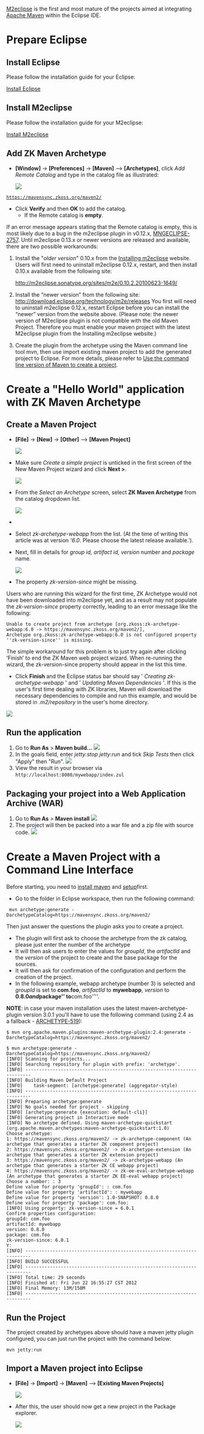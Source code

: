 

[M2eclipse](https://www.eclipse.org/m2e/) is the first and most mature
of the projects aimed at integrating [Apache
Maven](https://maven.apache.org/) within the Eclipse IDE.

# Prepare Eclipse

## Install Eclipse

Please follow the installation guide for your Eclipse:

  
[ Install
Eclipse](Quick_Start/Create_and_Run_Your_First_ZK_Application_with_Eclipse_and_ZK_Studio#Install_Eclipse)

## Install M2eclipse

Please follow the installation guide for your M2eclipse:

  
[ Install
M2eclipse](Setting_up_IDE/Maven/Setting_up_Maven_on_Eclipse)

## Add ZK Maven Archetype

- **\[Window\]** -\> **\[Preferences\]** -\> **\[Maven\]** --\>
  **\[Archetypes\]**, click *Add Remote Catalog* and type in the catalog
  file as illustrated:
    
  ![]({{site.baseurl}}/zk_installation_guide/images/ZK_Installation_Guide_Quick_Start_Create_and_Run_with_Eclipse_and_Maven.png)
 
[`https://mavensync.zkoss.org/maven2/`](https://mavensync.zkoss.org/maven2/)

- Click **Verify** and then **OK** to add the catalog.
  - If the Remote catalog is **empty**.

If an error message appears stating that the Remote catalog is empty,
this is most likely due to a bug in the m2eclipse plugin in v0.12.x,
[MNGECLIPSE-2757](http://issues.sonatype.org/browse/MNGECLIPSE-2757).
Until m2eclipse 0.13.x or newer versions are released and available,
there are two possible workarounds:

1.  Install the "*older version*" 0.10.x from the [Installing
    m2eclipse](http://m2eclipse.sonatype.org/installing-m2eclipse.html)
    website. Users will first need to uninstall m2eclipse 0.12.x,
    restart, and then install 0.10.x available from the following site:
      
    <http://m2eclipse.sonatype.org/sites/m2e/0.10.2.20100623-1649/>
2.  Install the “newer version” from the following site:
    <http://download.eclipse.org/technology/m2e/releases> You first will
    need to uninstall m2eclipse 0.12.x, restart Eclipse before you can
    install the “newer” version from the website above. (Please note:
    the newer version of M2eclipse plugin is not compatible with the old
    Maven Project. Therefore you must enable your maven project with the
    latest M2eclipse plugin from the Installing m2eclipse website.)
3.  Create the plugin from the archetype using the Maven command line
    tool mvn, then use import existing maven project to add the
    generated project to Eclipse. For more details, please refer to [
    Use the command line version of Maven to create a
    project](#Use_the_command_line_version_of_Maven_to_create_a_project).


# Create a "Hello World" application with ZK Maven Archetype

## Create a Maven Project

- **\[File\]** -\> **\[New\]** -\> **\[Other\]** --\> **\[Maven
  Project\]**

  ![]({{site.baseurl}}/zk_installation_guide/images/ZK_Installation_Guide_Quick_Start_Maven_New_project-01.png)
- Make sure *Create a simple project* is unticked in the first screen of
  the New Maven Project wizard and click **Next \>**.

  ![]({{site.baseurl}}/zk_installation_guide/images/ZK_Installation_Guide_Maven_Archetype_step1.png)
- From the *Select an Archetype* screen, select **ZK Maven Archetype**
  from the catalog dropdown list.

  ![]({{site.baseurl}}/zk_installation_guide/images/ZK_Installation_Guide_Quick_Start_Maven_New_project-02.png)
- 
- Select *zk-archetype-webapp* from the list. (At the time of writing
  this article was at version *'6.0*. Please choose the latest release
  available.').
- Next, fill in details for *group id, artifact id, version* number and
  *package* name.

  ![]({{site.baseurl}}/zk_installation_guide/images/ZK_Installation_Guide_Quick_Start_Maven_New_project-03.png)
  
- The property *zk-version-since* might be missing.


Users who are running this wizard for the first time, ZK Archetype would
not have been downloaded into m2eclipse yet, and as a result may not
populate the *zk-version-since* property correctly, leading to an error
message like the following:

    Unable to create project from archetype [org.zkoss:zk-archetype-webapp:6.0 -> https://mavensync.zkoss.org/maven2/], 
    Archetype org.zkoss:zk-archetype-webapp:6.0 is not configured property ''zk-version-since'' is missing.

The simple workaround for this problem is to just try again after
clicking ‘Finish’ to end the ZK Maven web project wizard. When
re-running the wizard, the zk-version-since property should appear in
the list this time.


- Click **Finish** and the Eclipse status bar should say ' *Creating
  zk-archetype-webapp* ' and ' *Updating Maven Dependencies* '. If this
  is the user's first time dealing with ZK libraries, Maven will
  download the necessary dependencies to compile and run this example,
  and would be stored in *.m2/repository* in the user's home directory.
    
![]({{site.baseurl}}/zk_installation_guide/images/ZK_Installation_Guide_Quick_Start_Maven_New_project-04.png)


## Run the application

1.  Go to **Run As** \> **Maven build...** ![]({{site.baseurl}}/zk_installation_guide/images/ZK_Installation_Guide_Quick_Start_Maven_run_project-01.png)
2.  In the goals field, enter *jetty:stop jetty:run* and tick *Skip
    Tests* then click "Apply" then "Run". ![]({{site.baseurl}}/zk_installation_guide/images/ZK_Installation_Guide_Quick_Start_Maven_run_project-02.png)
3.  View the result in your browser via `http://localhost:8080/mywebapp/index.zul`


## Packaging your project into a Web Application Archive (WAR)

1.  Go to **Run As** \> **Maven install** ![]({{site.baseurl}}/zk_installation_guide/images/ZK_Installation_Guide_maven_Archetype_step1.png)
2.  The project will then be packed into a war file and a zip file with
    source code. ![]({{site.baseurl}}/zk_installation_guide/images/ZK_Installation_Guide_Quick_Start_Maven_package_project.png)


# Create a Maven Project with a Command Line Interface

Before starting, you need to [install maven](https://maven.apache.org/download.cgi) and [setup](https://maven.apache.org/guides/getting-started/maven-in-five-minutes.html)first.

- Go to the folder in Eclipse workspace, then run the following command:

``` text
 mvn archetype:generate -DarchetypeCatalog=https://mavensync.zkoss.org/maven2/
```

Then just answer the questions the plugin asks you to create a project.

- The plugin will first ask to choose the archetype from the zk catalog,
  please just enter the number of the archetype
- It will then ask users to enter the values for *groupId*, the
  *artifactId* and the *version* of the project to create and the base
  package for the sources.
- It will then ask for confirmation of the configuration and perform the
  creation of the project.
- In the following example, webapp archetype (number 3) is selected and
  *groupId* is set to **com.foo**, *artifactId* to **mywebapp**,
  *version* to **0.8.0*and*package'' to**com.foo''''.

**NOTE**: in case your maven installation uses the latest
maven-archetype-plugin version 3.0.1 you'll have to use the following
command (using 2.4 as a fallback -
[ARCHETYPE-519](https://issues.apache.org/jira/browse/ARCHETYPE-519)):

```text
$ mvn org.apache.maven.plugins:maven-archetype-plugin:2.4:generate -DarchetypeCatalog=https://mavensync.zkoss.org/maven2/

$ mvn archetype:generate -DarchetypeCatalog=https://mavensync.zkoss.org/maven2/
[INFO] Scanning for projects...
[INFO] Searching repository for plugin with prefix: 'archetype'.
[INFO] ------------------------------------------------------------------------
[INFO] Building Maven Default Project
[INFO]    task-segment: [archetype:generate] (aggregator-style)
[INFO] ------------------------------------------------------------------------
[INFO] Preparing archetype:generate
[INFO] No goals needed for project - skipping
[INFO] [archetype:generate {execution: default-cli}]
[INFO] Generating project in Interactive mode
[INFO] No archetype defined. Using maven-archetype-quickstart (org.apache.maven.archetypes:maven-archetype-quickstart:1.0)
Choose archetype:
1: https://mavensync.zkoss.org/maven2/ -> zk-archetype-component (An archetype that generates a starter ZK component project)
2: https://mavensync.zkoss.org/maven2/ -> zk-archetype-extension (An archetype that generates a starter ZK extension project)
3: https://mavensync.zkoss.org/maven2/ -> zk-archetype-webapp (An archetype that generates a starter ZK CE webapp project)
4: https://mavensync.zkoss.org/maven2/ -> zk-ee-eval-archetype-webapp (An archetype that generates a starter ZK EE-eval webapp project)
Choose a number: : 3
Define value for property 'groupId': : com.foo
Define value for property 'artifactId': : mywebapp
Define value for property 'version': 1.0-SNAPSHOT: 0.8.0
Define value for property 'package': com.foo:
[INFO] Using property: zk-version-since = 6.0.1
Confirm properties configuration:
groupId: com.foo
artifactId: mywebapp
version: 0.8.0
package: com.foo
zk-version-since: 6.0.1
Y:
[INFO] ------------------------------------------------------------------------
[INFO] BUILD SUCCESSFUL
[INFO] ------------------------------------------------------------------------
[INFO] Total time: 29 seconds
[INFO] Finished at: Fri Jun 22 16:55:27 CST 2012
[INFO] Final Memory: 13M/150M
[INFO] ------------------------------------------------------------------------
```

## Run the Project

The project created by archetypes above should have a maven jetty plugin
configured, you can just run the project with the command below:

`mvn jetty:run`

## Import a Maven project into Eclipse

- **\[File\]** -\> **\[Import\]** -\> **\[Maven\]** --\> **\[Existing Maven Projects\]**

  ![]({{site.baseurl}}/zk_installation_guide/images/ZK_Installation_Guide_Quick_Start_Maven_import.png)
- After this, the user should now get a new project in the Package
  explorer.

  ![]({{site.baseurl}}/zk_installation_guide/images/ZK_Installation_Guide_Quick_Start_Maven_New_project-04.png)


